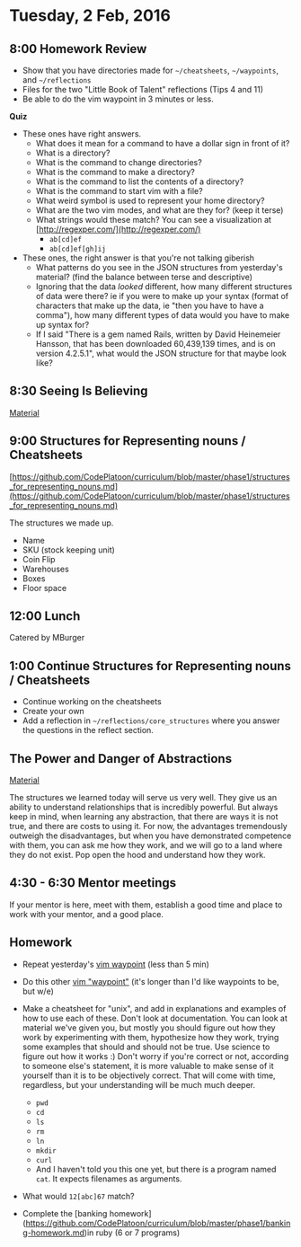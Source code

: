 Tuesday, 2 Feb, 2016
====================

8:00 Homework Review
--------------------

* Show that you have directories made for `~/cheatsheets`, `~/waypoints`, and `~/reflections`
* Files for the two "Little Book of Talent" reflections (Tips 4 and 11)
* Be able to do the vim waypoint in 3 minutes or less.

**Quiz**

* These ones have right answers.
  * What does it mean for a command to have a dollar sign in front of it?
  * What is a directory?
  * What is the command to change directories?
  * What is the command to make a directory?
  * What is the command to list the contents of a directory?
  * What is the command to start vim with a file?
  * What weird symbol is used to represent your home directory?
  * What are the two vim modes, and what are they for? (keep it terse)
  * What strings would these match? You can see a visualization at [http://regexper.com/](http://regexper.com/)
    * `ab[cd]ef`
    * `ab[cd]ef[gh]ij`
* These ones, the right answer is that you're not talking giberish
  * What patterns do you see in the JSON structures from yesterday's material? (find the balance between terse and descriptive)
  * Ignoring that the data *looked* different, how many different structures of data were there?
    ie if you were to make up your syntax (format of characters that make up the data, ie "then you have to have a comma"),
    how many different types of data would you have to make up syntax for?
  * If I said "There is a gem named Rails, written by David Heinemeier Hansson, that has been downloaded
    60,439,139 times, and is on version 4.2.5.1", what would the JSON structure for that maybe look like?


8:30 Seeing Is Believing
------------------------

[Material](https://github.com/CodePlatoon/curriculum/blob/master/phase1/seeing_is_believing.md)


9:00 Structures for Representing nouns / Cheatsheets
----------------------------------------------------

[https://github.com/CodePlatoon/curriculum/blob/master/phase1/structures_for_representing_nouns.md](https://github.com/CodePlatoon/curriculum/blob/master/phase1/structures_for_representing_nouns.md)

The structures we made up.

* Name
* SKU (stock keeping unit)
* Coin Flip
* Warehouses
* Boxes
* Floor space


12:00 Lunch
-----------

Catered by MBurger


1:00 Continue Structures for Representing nouns / Cheatsheets
-------------------------------------------------------------

* Continue working on the cheatsheets
* Create your own
* Add a reflection in `~/reflections/core_structures` where you
  answer the questions in the reflect section.


The Power and Danger of Abstractions
------------------------------------

[Material](https://github.com/CodePlatoon/curriculum/blob/master/phase1/the_power_and_danger_of_abstractions.md)

The structures we learned today will serve us very well.
They give us an ability to understand relationships that is incredibly powerful.
But always keep in mind, when learning any abstraction,
that there are ways it is not true, and there are costs to using it.
For now, the advantages tremendously outweigh the disadvantages,
but when you have demonstrated competence with them, you can ask me how they work,
and we will go to a land where they do not exist.
Pop open the hood and understand how they work.


4:30 - 6:30 Mentor meetings
---------------------------

If your mentor is here, meet with them,
establish a good time and place to
work with your mentor, and a good place.


Homework
--------

* Repeat yesterday's [vim waypoint](https://github.com/turingschool/waypoints/blob/master/waypoints/vim_first_steps.md)
  (less than 5 min)
* Do this other [vim "waypoint"](https://github.com/turingschool/waypoints/blob/master/waypoints/vim_getting_started.md)
  (it's longer than I'd like waypoints to be, but w/e)
* Make a cheatsheet for "unix", and add in explanations and examples of how to use each of these.
  Don't look at documentation. You can look at material we've given you, but mostly you should figure out how they work by
  experimenting with them, hypothesize how they work, trying some examples that should and should not be true.
  Use science to figure out how it works :) Don't worry if you're correct or not, according to someone else's statement,
  it is more valuable to make sense of it yourself than it is to be objectively correct. That will come with time, regardless,
  but your understanding will be much much deeper.

  * `pwd`
  * `cd`
  * `ls`
  * `rm`
  * `ln`
  * `mkdir`
  * `curl`
  * And I haven't told you this one yet, but there is a program named `cat`.  It expects filenames as arguments.
* What would `12[abc]67` match?
* Complete the [banking homework] (https://github.com/CodePlatoon/curriculum/blob/master/phase1/banking-homework.md)in ruby (6 or 7 programs)


